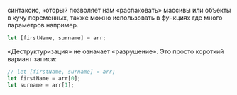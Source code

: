 синтаксис, который позволяет нам «распаковать» массивы или объекты в кучу переменных, также можно использовать в функциях где много параметров например.

```js
let [firstName, surname] = arr;
```

«Деструктуризация» не означает «разрушение».
Это просто короткий вариант записи:

```js
// let [firstName, surname] = arr; 
let firstName = arr[0]; 
let surname = arr[1];
```